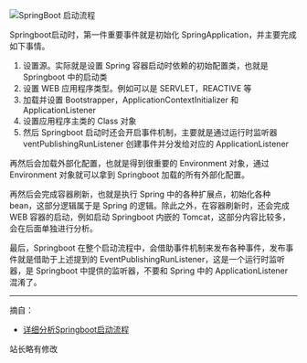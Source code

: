 ![SpringBoot 启动流程](http://oss.eyescode.top/eyeshunt/content/cc5165cd-ba4a-fa17-d2f6-a47fa9561171.jpg)

Springboot启动时，第一件重要事件就是初始化 SpringApplication，并主要完成如下事情。
1. 设置源。实际就是设置 Spring 容器启动时依赖的初始配置类，也就是 Springboot 中的启动类
2. 设置 WEB 应用程序类型。例如可以是 SERVLET，REACTIVE 等
3. 加载并设置 Bootstrapper，ApplicationContextInitializer 和 ApplicationListener
4. 设置应用程序主类的 Class 对象
5. 然后 Springboot 启动时还会开启事件机制，主要就是通过运行时监听器 ventPublishingRunListener 创建事件并分发给对应的 ApplicationListener

再然后会加载外部化配置，也就是得到很重要的 Environment 对象，通过 Environment 对象就可以拿到 Springboot 加载的所有外部化配置。

再然后会完成容器刷新，也就是执行 Spring 中的各种扩展点，初始化各种 bean，这部分逻辑属于是 Spring 的逻辑。除此之外，在容器刷新时，还会完成 WEB 容器的启动，例如启动 Springboot 内嵌的 Tomcat，这部分内容比较多，会在后面单独进行分析。

最后，Springboot 在整个启动流程中，会借助事件机制来发布各种事件，发布事件就是借助于上述提到的 EventPublishingRunListener，这是一个运行时监听器，是 Springboot 中提供的监听器，不要和 Spring 中的 ApplicationListener 混淆了。

------
摘自：
+ [详细分析Springboot启动流程](https://zhuanlan.zhihu.com/p/623428835)

站长略有修改